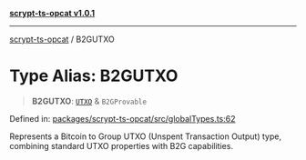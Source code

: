[**scrypt-ts-opcat v1.0.1**](../README.md)

***

[scrypt-ts-opcat](../README.md) / B2GUTXO

# Type Alias: B2GUTXO

> **B2GUTXO**: [`UTXO`](../interfaces/UTXO.md) & `B2GProvable`

Defined in: [packages/scrypt-ts-opcat/src/globalTypes.ts:62](https://github.com/OPCAT-Labs/ts-tools/blob/2cea47af983eceafde930347ac310f78dee140a3/packages/scrypt-ts-opcat/src/globalTypes.ts#L62)

Represents a Bitcoin to Group UTXO (Unspent Transaction Output) type,
combining standard UTXO properties with B2G capabilities.
